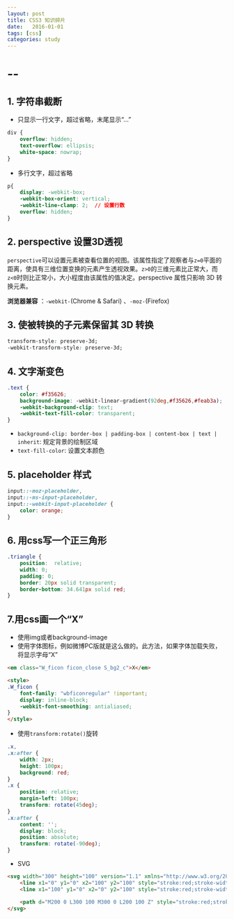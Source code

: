 ```yaml
---
layout: post
title: CSS3 知识碎片
date:   2016-01-01
tags: [css]
categories: study
---
```

# --

## 1. 字符串截断

- 只显示一行文字，超过省略，末尾显示“…”

``` css
div {
    overflow: hidden;
    text-overflow: ellipsis;
    white-space: nowrap;
}
```

- 多行文字，超过省略

``` css
p{
    display: -webkit-box;
    -webkit-box-orient: vertical;
    -webkit-line-clamp: 2;  // 设置行数
    overflow: hidden;
}
```

## 2. perspective 设置3D透视

`perspective`可以设置元素被查看位置的视图。该属性指定了观察者与`z=0`平面的距离，使具有三维位置变换的元素产生透视效果。`z>0`的三维元素比正常大，而`z<0`时则比正常小，大小程度由该属性的值决定。perspective 属性只影响 3D 转换元素。

__浏览器兼容__ ：`-webkit-`(Chrome & Safari) 、`-moz-`(Firefox)

## 3. 使被转换的子元素保留其 3D 转换

``` css
transform-style: preserve-3d;
-webkit-transform-style: preserve-3d;
```

## 4. 文字渐变色

``` css
.text {
    color: #f35626;
    background-image: -webkit-linear-gradient(92deg,#f35626,#feab3a);
    -webkit-background-clip: text;
    -webkit-text-fill-color: transparent;
}
```

- `background-clip: border-box | padding-box | content-box | text | inherit`: 规定背景的绘制区域
- `text-fill-color`: 设置文本颜色

## 5. placeholder 样式

```css
input::-moz-placeholder,
input::-ms-input-placeholder,
input::-webkit-input-placeholder {
    color: orange;
}
```

## 6. 用css写一个正三角形

```css
.triangle {
    position:  relative;
    width: 0;
    padding: 0;
    border: 20px solid transparent;
    border-bottom: 34.641px solid red;
}
```

## 7.用css画一个“X”

- 使用img或者background-image
- 使用字体图标，例如微博PC版就是这么做的。此方法，如果字体加载失败，将显示字母“X”

```html
<em class="W_ficon ficon_close S_bg2_c">X</em>

<style>
.W_ficon {
    font-family: "wbficonregular" !important;
    display: inline-block;
    -webkit-font-smoothing: antialiased;
}
</style>
```

- 使用`transform:rotate()`旋转

```css
.x,
.x:after {
    width: 2px;
    height: 100px;
    background: red;
}
.x {
    position: relative;
    margin-left: 100px;
    transform: rotate(45deg);
}
.x:after {
    content: '';
    display: block;
    position: absolute;
    transform: rotate(-90deg);
}
```

- SVG

```html
<svg width="300" height="100" version="1.1" xmlns="http://www.w3.org/2000/svg">
    <line x1="0" y1="0" x2="100" y2="100" style="stroke:red;stroke-width:2"></line>
    <line x1="100" y1="0" x2="0" y2="100" style="stroke:red;stroke-width:2"></line>

    <path d="M200 0 L300 100 M300 0 L200 100 Z" style="stroke:red;stroke-width:2"></path> 
</svg>
```
